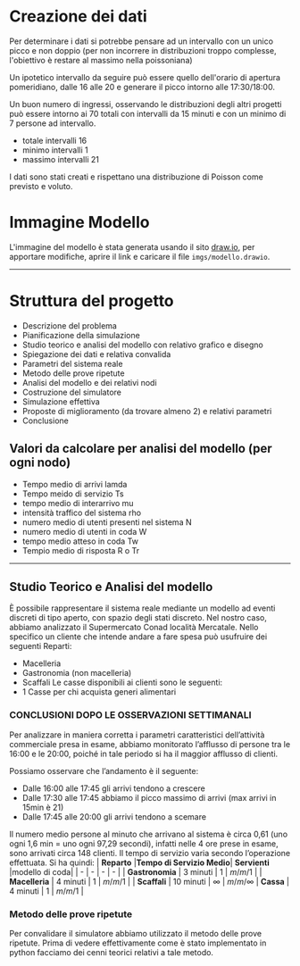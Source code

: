 # Creazione dei dati
Per determinare i dati si potrebbe pensare ad un intervallo con un unico picco e non doppio (per non incorrere in distribuzioni troppo complesse, l'obiettivo è restare al massimo nella poissoniana)

Un ipotetico intervallo da seguire può essere quello dell'orario di apertura pomeridiano, dalle 16 alle 20 e generare il picco intorno alle 17:30/18:00.

Un buon numero di ingressi, osservando le distribuzioni degli altri progetti può essere intorno ai 70 totali con intervalli da 15 minuti e con un minimo di 7 persone ad intervallo.

- totale intervalli 16
- minimo intervalli 1
- massimo intervalli 21

I dati sono stati creati e rispettano una distribuzione di Poisson come previsto  e voluto.

# Immagine Modello

L'immagine del modello è stata generata usando il sito [draw.io](https://draw.io), per
apportare modifiche, aprire il link e caricare il file `imgs/modello.drawio`.

<hr>

# Struttura del progetto
- Descrizione del problema
- Pianificazione della simulazione
- Studio teorico e analisi del modello con relativo grafico e disegno
- Spiegazione dei dati e relativa convalida
- Parametri del sistema reale
- Metodo delle prove ripetute
- Analisi del modello e dei relativi nodi
- Costruzione del simulatore
- Simulazione effettiva
- Proposte di miglioramento (da trovare almeno 2) e relativi parametri
- Conclusione

## Valori da calcolare per analisi del modello (per ogni nodo)
- Tempo medio di arrivi lamda
- Tempo meido di servizio Ts
- tempo medio di interarrivo mu
- intensità traffico del sistema rho
- numero medio di utenti presenti nel sistema N
-  numero medio di utenti in coda W
- tempo medio atteso in coda Tw
- Tempio medio di risposta R o Tr

<hr>

## **Studio Teorico e Analisi del modello**
È possibile rappresentare il sistema reale mediante un modello ad eventi discreti di tipo aperto, con spazio degli stati discreto. Nel nostro caso, abbiamo analizzato il Supermercato Conad località Mercatale. Nello specifico un cliente che intende andare a fare spesa può usufruire dei seguenti Reparti:
- Macelleria
- Gastronomia (non macelleria)
- Scaffali
Le casse disponibili ai clienti sono le seguenti:
- 1 Casse per chi acquista generi alimentari

### CONCLUSIONI DOPO LE OSSERVAZIONI SETTIMANALI
Per analizzare in maniera corretta i parametri caratteristici dell’attività commerciale presa in esame, abbiamo monitorato l’afflusso di persone tra le 16:00 e le 20:00, poiché in tale periodo si ha il maggior afflusso di clienti.

Possiamo osservare che l’andamento è il seguente:
- Dalle 16:00 alle 17:45 gli arrivi tendono a crescere
- Dalle 17:30 alle 17:45 abbiamo il picco massimo di arrivi (max arrivi in 15min è 21)
- Dalle 17:45 alle 20:00 gli arrivi tendono a scemare

Il numero medio persone al minuto che arrivano al sistema è circa 0,61 (uno ogni 1,6 min = uno ogni 97,29 secondi), infatti nelle 4 ore prese in esame, sono arrivati circa 148 clienti. Il tempo di servizio varia secondo l’operazione effettuata. Si ha quindi:
|    **Reparto**    |**Tempo di Servizio Medio**| **Servienti** |modello di coda|
| -                 | -                         | -             | - |
|  **Gastronomia**  | 3 minuti                  | 1             | $m/m/1$ |
| **Macelleria**    | 4 minuti                  | 1             | $m/m/1$ |
| **Scaffali**      | 10 minuti                 | $\infty$      | $m/m/\infty$
| **Cassa**         | 4 minuti                  | 1             | $m/m/1$ |

### Metodo delle prove ripetute
Per convalidare il simulatore abbiamo utilizzato il metodo delle prove ripetute. Prima di vedere effettivamente come è stato implementato in python facciamo dei cenni teorici relativi a tale metodo.